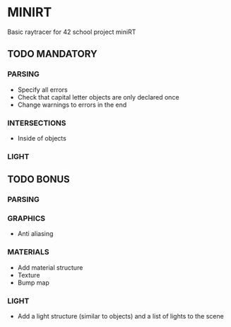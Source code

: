 # MINIRT

Basic raytracer for 42 school project miniRT

## TODO MANDATORY

### PARSING
- Specify all errors
- Check that capital letter objects are only declared once
- Change warnings to errors in the end

### INTERSECTIONS
- Inside of objects

### LIGHT

## TODO BONUS

### PARSING

### GRAPHICS
- Anti aliasing

### MATERIALS
- Add material structure
- Texture
- Bump map

### LIGHT
- Add a light structure (similar to objects) and a list of lights to the scene
